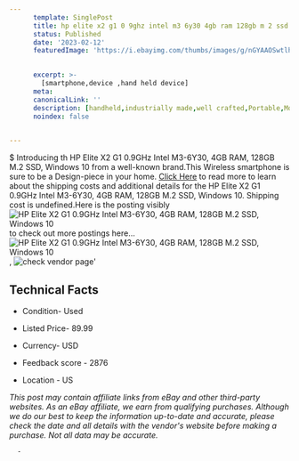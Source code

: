 ```yaml
---
      template: SinglePost
      title: hp elite x2 g1 0 9ghz intel m3 6y30 4gb ram 128gb m 2 ssd windows 10
      status: Published
      date: '2023-02-12'
      featuredImage: 'https://i.ebayimg.com/thumbs/images/g/nGYAAOSwtlhjl5MT/s-l225.jpg'
       

      excerpt: >-
        [smartphone,device ,hand held device]
      meta:
      canonicalLink: ''
      description: [handheld,industrially made,well crafted,Portable,Mobile,Compact,Convenient,Lightweight,Maneuverable,Man-portable,Miniature,Carriable,Hand-held,Light,Holdable,Transportable,Mobile device,Pocket-sized,On-the-go,Wireless,Cordless,Compact size,Convenient size, smartphone,device ,hand held device]
      noindex: false
      

---
```

$
      Introducing th HP Elite X2 G1 0.9GHz Intel M3-6Y30, 4GB RAM, 128GB M.2 SSD, Windows 10 from a well-known brand.This Wireless smartphone is sure to be a Design-piece in your home. [Click Here](https://www.ebay.com/itm/175530622565?hash=item28de70be65%3Ag%3AnGYAAOSwtlhjl5MT&mkevt=1&mkcid=1&mkrid=711-53200-19255-0&campid=%253CePNCampaignId%253E&customid=%253CreferenceId%253E&toolid=10049) to read more to learn about the shipping costs and additional details for the HP Elite X2 G1 0.9GHz Intel M3-6Y30, 4GB RAM, 128GB M.2 SSD, Windows 10. Shipping cost is undefined.Here is the posting visibly ![HP Elite X2 G1 0.9GHz Intel M3-6Y30, 4GB RAM, 128GB M.2 SSD, Windows 10](https://i.ebayimg.com/thumbs/images/g/nGYAAOSwtlhjl5MT/s-l225.jpg) to check out more postings here... ![HP Elite X2 G1 0.9GHz Intel M3-6Y30, 4GB RAM, 128GB M.2 SSD, Windows 10](https://i.ebayimg.com/images/g/nGYAAOSwtlhjl5MT/s-l1600.jpg), ![check vendor page](https://origin-galleryplus.ebayimg.com/ws/web/175530622565_2_0_1/225x225.jpg,https://origin-galleryplus.ebayimg.com/ws/web/175530622565_3_0_1/225x225.jpg,https://origin-galleryplus.ebayimg.com/ws/web/175530622565_4_0_1/225x225.jpg,https://origin-galleryplus.ebayimg.com/ws/web/175530622565_5_0_1/225x225.jpg,https://origin-galleryplus.ebayimg.com/ws/web/175530622565_6_0_1/225x225.jpg,https://origin-galleryplus.ebayimg.com/ws/web/175530622565_7_0_1/225x225.jpg,https://origin-galleryplus.ebayimg.com/ws/web/175530622565_8_0_1/225x225.jpg,https://origin-galleryplus.ebayimg.com/ws/web/175530622565_9_0_1/225x225.jpg)'

      

 ## Technical Facts 



     
      

 - Condition- Used 


      

 - Listed Price- 89.99 


      

 - Currency- USD 


      

 - Feedback score - 2876 


      

 - Location - US 


      
      

 *_This post may contain affiliate links from eBay and other third-party websites. As an eBay affiliate, we earn from qualifying purchases. Although we do our best to keep the information up-to-date and accurate, please check the date and all details with the vendor's website before making a purchase. Not all data may be accurate._*




      -
